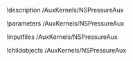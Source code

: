 !description /AuxKernels/NSPressureAux

!parameters /AuxKernels/NSPressureAux

!inputfiles /AuxKernels/NSPressureAux

!childobjects /AuxKernels/NSPressureAux

